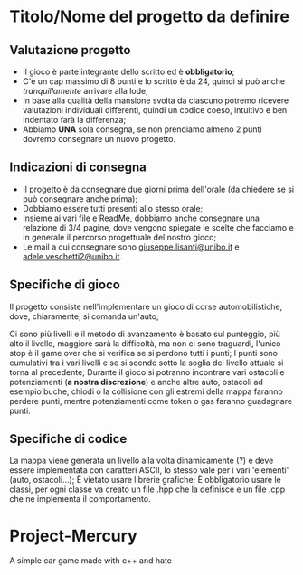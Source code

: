 # Titolo/Nome del progetto da definire

## Valutazione progetto
- Il gioco è parte integrante dello scritto ed è **obbligatorio**;
- C'è un cap massimo di 8 punti e lo scritto è da 24, quindi si può anche *tranquillamente* arrivare alla lode;
- In base alla qualità della mansione svolta da ciascuno potremo ricevere valutazioni individuali differenti, quindi un codice coeso, intuitivo e ben indentato farà la differenza;
- Abbiamo **UNA** sola consegna, se non prendiamo almeno 2 punti dovremo consegnare un nuovo progetto.

## Indicazioni di consegna
- Il progetto è da consegnare due giorni prima dell'orale (da chiedere se si può consegnare anche prima);
- Dobbiamo essere tutti presenti allo stesso orale;
- Insieme ai vari file e ReadMe, dobbiamo anche consegnare una relazione di 3/4 pagine, dove vengono spiegate le scelte che facciamo e in generale il percorso progettuale del nostro gioco;
- Le mail a cui consegnare sono giuseppe.lisanti@unibo.it e adele.veschetti2@unibo.it.

## Specifiche di gioco
Il progetto consiste nell'implementare un gioco di corse automobilistiche, dove, chiaramente, si comanda un'auto;

Ci sono più livelli e il metodo di avanzamento è basato sul punteggio, più alto il livello, maggiore sarà la difficoltà, ma non ci sono traguardi, l'unico stop è il game over che si verifica se si perdono tutti i punti;
I punti sono cumulativi tra i vari livelli e se si scende sotto la soglia del livello attuale si torna al precedente;
Durante il gioco si potranno incontrare vari ostacoli e potenziamenti (**a nostra discrezione**) e anche altre auto, ostacoli ad esempio buche, chiodi o la collisione con gli estremi della mappa faranno perdere punti, mentre potenziamenti come token o gas 
faranno guadagnare punti.

## Specifiche di codice
La mappa viene generata un livello alla volta dinamicamente (?) e deve essere implementata con caratteri ASCII, lo stesso vale per i vari 'elementi' (auto, ostacoli...);
È vietato usare librerie grafiche;
È obbligatorio usare le classi, per ogni classe va creato un file .hpp che la definisce e un file .cpp che ne implementa il comportamento.


# Project-Mercury
A simple car game made with c++ and hate
